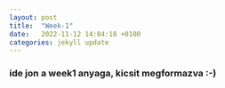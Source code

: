 ```yaml
---
layout: post
title:  "Week-1"
date:   2022-11-12 14:04:18 +0100
categories: jekyll update
---
```

### ide jon a week1 anyaga, kicsit megformazva :-)




